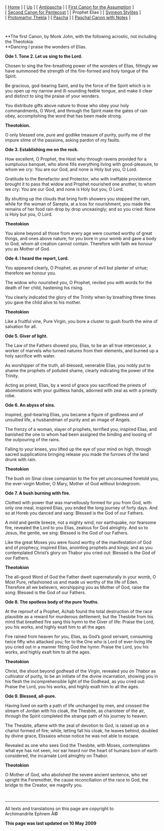 \[ [Home](index.md) \] \[ [Up](john-dam.md) \]
\[ [Antipascha](thomcan.md) \]
\[ [First Canon for the Assumption](asccan01.md) \]
\[ [Second Canon for Pentecost](pentcan2.md) \] \[ Prophet Elias \]
\[ [Symeon Stylites](symeon.md) \]
\[ [Protomartyr Thekla](TheklaCan.md) \] \[ [Pascha](PaschaCan.md) \]
\[ [Paschal Canon with Notes](paschal_canon_with_notes.md) \]

 

**The first Canon, by Monk John, with the following acrostic, not
including the Theotokia:\
**Dancing I praise the wonders of Elias.

**Ode 1. Tone 2. Let us sing to the Lord.**

Chosen to sing the fire-breathing power of the wonders of Elias,
fittingly we have summoned the strength of the fire-formed and holy
tongue of the Spirit.

Be gracious, god-bearing Saint, and by the force of the Spirit which is
in you open up my narrow and ill-sounding feeble tongue, and make it
clear and distinct to sing the praise of your wonders.

You distribute gifts above nature to those who obey your holy
commandments, O Word, and through the Spirit make the gates of rain
obey, accomplishing the word that has been made strong.

**Theotokion.**

O only blessed one, pure and godlike treasure of purity, purify me of
the impure slime of the passions, asking pardon of my faults.

**Ode 3. Establishing me on the rock.**

How excellent, O Prophet, the Host who through ravens provided for a
sumptuous banquet, who alone fills everything living with good-pleasure,
to whom we cry: You are our God, and none is Holy but you, O Lord.

Gratitude to the Benefactor and Protector, who with ineffable providence
brought it to pass that widow and Prophet nourished one another, to whom
we cry: You are our God, and none is Holy but you, O Lord.

By shutting up the clouds that bring forth showers you stopped the rain,
while for the woman of Sarepta, at a loss for nourishment, you made the
remains of her food rain drop by drop unceasingly; and so you cried:
None is Holy but you, O Lord.

**Theotokion**

You alone beyond all those from every age were counted worthy of great
things, and ones above nature; for you bore in your womb and gave a body
to God, whom all creation cannot contain. Therefore with faith we honour
you as Mother of God.

**Ode 4. I heard the report, Lord.**

You appeared clearly, O Prophet, as pruner of evil but planter of
virtue; therefore we honour you.

The widow who nourished you, O Prophet, reviled you with words for the
death of her child, hastening his rising.

You clearly indicated the glory of the Trinity when by breathing three
times you gave the child alive to his mother.

**Theotokion**

Like a fruitful vine, Pure Virgin, you bore a cluster to gush fourth the
wine of salvation for all.

**Ode 5. Giver of light.**

The Law of the Fathers showed you, Elias, to be an all true intercessor,
a worker of marvels who turned natures from their elements, and burned
up a holy sacrifice with water.

As worshipper of the truth, all-blessed, venerable Elias, you nobly put
to shame the prophets of polluted shame, clearly indicating the power of
the Trinity.

Acting as priest, Elias, by a word of grace you sacrificed the priests
of abominations with your guiltless hands, adorned with zeal as with a
priestly robe.

**Ode 6. An abyss of sins.**

Inspired, god-bearing Elias, you became a figure of godliness and of
unsullied life, a husbandman of purity and an image of Angels.

The frenzy of a woman, slayer of prophets, terrified you, inspired
Elias, and banished the one to whom had been assigned the binding and
loosing of the outpouring of the rains.

Falling to your knees, you lifted up the eye of your mind on high,
through sacred supplications bringing release you made the furrows of
the land drunk with rain.

**Theotokion**

The bush on Sinai close companion to the fire yet unconsumed foretold
you, the ever-virgin Mother, O Mary, Mother of God without bridegroom.

**Ode 7. A bush burning with fire.**

Clothed with power that was marvellously formed for you from God, with
only one meal, inspired Elias, you ended the long journey of forty days.
And so at Horeb you danced and sang: Blessed is the God of our Fathers.

A mild and gentle breeze, not a mighty wind, nor earthquake, nor
fearsome fire, revealed the Lord to you Elias, zealous for God almighty.
And so to Jesus, the gentle, we sing: Blessed is the God of our Fathers.

Like the great Moses you were found worthy of the manifestation of God
and of prophecy, inspired Elias, anointing prophets and kings; and as
you contemplated Christ’s glory on Thabor you cried out: Blessed is the
God of our Fathers.

**Theotokion**

The all-good Word of God the Father dwelt supernaturally in your womb, O
Most Pure, refashioned us and made us worthy of the life of Eden.
Therefore all we believers, worshipping you as Mother of God, raise the
song: Blessed is the God of our Fathers.

**Ode 8. The spotless body of the pure Youths.**

At the reproof of a Prophet, Achab found the total destruction of the
race plausible as a reward for murderous defilement; but the Thesbite
from his mind that breathed fire sang this hymn to the Giver of life:
Praise the Lord, you his works, and highly exalt him to all the ages.

Fire rained from heaven for you, Elias, as God’s good servant, consuming
twice fifty who attacked you; for to the One who is Lord of ever-living
life you cried out in a manner fitting God the hymn: Praise the Lord,
you his works, and highly exalt him to all the ages.

**Theotokion**

Christ, the shoot beyond godhead of the Virgin, revealed you on Thabor
as cultivator of purity, to be an initiate of the divine incarnation,
showing you in his flesh the incomprehensible light of the Godhead, as
you cried out: Praise the Lord, you his works, and highly exalt him to
all the ages.

**Ode 9. Blessed, all-pure.**

Having lived on earth a path of life unchanged by men, and crossed the
stream of Jordan with his cloak, the Thesbite, as charioteer of the air,
through the Spirit completed the strange path of his journey to heaven.

The Thesbite, aflame with the zeal of devotion to God, is raised up on a
chariot formed of fire; while, letting fall his cloak, he leaves behind,
doubled by divine grace, Elissaios whose notice he was not able to
escape.

Revealed as one who sees God the Thesbite, with Moses, contemplates what
eye has not seen, nor ear heard nor the heart of humans born of earth
considered, the incarnate Lord almighty on Thabor.

**Theotokion**

O Mother of God, who abolished the severe ancient sentence, who set
upright the Foremother, the cause reconciliation of the race to God, the
bridge to the Creator, we magnify you.

 

------------------------------------------------------------------------

All texts and translations on this page are copyright to\
Archimandrite Ephrem Â©

**This page was last updated on 10 May 2009**

